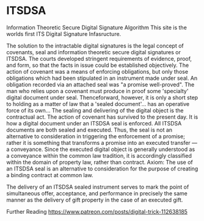 # ITSDSA
Information Theoretic Secure Digital Signature Algorithm
This site is the worlds first ITS Digital Signature Infasructure.

The solution to the intractable digital signatures is the legal concept of covenants, seal and information theoretic secure digital signatures or ITSDSA.
The courts developed stringent requirements of evidence, proof, and form, so that the facts in issue could be established objectively. The action of covenant was a means of enforcing obligations, but only those obligations which had been stipulated in an instrument made under seal. An obligation recorded via an attached seal was "a promise well-proved".
The man who relies upon a covenant must produce in proof some 'specialty' digital document under seal. Thenceforward, however, it is only a short step to holding as a matter of law that a 'sealed document'... has an operative force of its own... The sealing and delivering of the digital object is the contractual act.
The action of covenant has survived to the present day. It is how a digital document under an ITSDSA seal is enforced. All ITSDSA documents are both sealed and executed. Thus, the seal is not an alternative to consideration in triggering the enforcement of a promise; rather it is something that transforms a promise into an executed transfer — a conveyance. Since the executed digital object is generally understood as a conveyance within the common  law tradition, it is accordingly classified within the domain of property law, rather than contract.
Axiom: The use of an ITSDSA seal is an alternative to consideration for the purpose of creating a binding contract at common law.

The delivery of an ITSDSA sealed instrument serves to mark the point of simultaneous offer, acceptance, and performance in precisely the same manner as the delivery of gift property in the case of an executed gift.

Further Reading
https://www.patreon.com/posts/digital-trick-112638185

